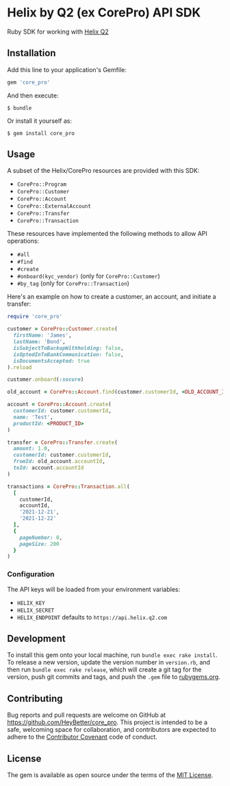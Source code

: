 # Helix by Q2 (ex CorePro) API SDK

Ruby SDK for working with [Helix Q2](https://docs.helix.q2.com)

## Installation

Add this line to your application's Gemfile:

```ruby
gem 'core_pro'
```

And then execute:

    $ bundle

Or install it yourself as:

    $ gem install core_pro

## Usage

A subset of the Helix/CorePro resources are provided with this SDK:

 * `CorePro::Program`
 * `CorePro::Customer`
 * `CorePro::Account`
 * `CorePro::ExternalAccount`
 * `CorePro::Transfer`
 * `CorePro::Transaction`

These resources have implemented the following methods to allow API operations:
 * `#all`
 * `#find`
 * `#create`
 * `#onboard(kyc_vendor)` (only for `CorePro::Customer`)
 * `#by_tag` (only for `CorePro::Transaction`)

Here's an example on how to create a customer, an account,
and initiate a transfer:
```ruby
require 'core_pro'

customer = CorePro::Customer.create(
  firstName: 'James',
  lastName: 'Bond',
  isSubjectToBackupWithholding: false,
  isOptedInToBankCommunication: false,
  isDocumentsAccepted: true
).reload

customer.onboard(:socure)

old_account = CorePro::Account.find(customer.customerId, <OLD_ACCOUNT_ID>)

account = CorePro::Account.create(
  customerId: customer.customerId,
  name: 'Test',
  productId: <PRODUCT_ID>
)

transfer = CorePro::Transfer.create(
  amount: 1.0,
  customerId: customer.customerId,
  fromId: old_account.accountId,
  toId: account.accountId
)

transactions = CorePro::Transaction.all(
  [
    customerId,
    accountId,
    '2021-12-21',
    '2021-12-22'
  ],
  {
    pageNumber: 0,
    pageSize: 200
  }
)
```

### Configuration

The API keys will be loaded from your environment variables:

 * `HELIX_KEY`
 * `HELIX_SECRET`
 * `HELIX_ENDPOINT` defaults to `https://api.helix.q2.com`

## Development

To install this gem onto your local machine, run `bundle exec rake install`. To
release a new version, update the version number in `version.rb`, and then run
`bundle exec rake release`, which will create a git tag for the version, push
git commits and tags, and push the `.gem` file to
[rubygems.org](https://rubygems.org).

## Contributing

Bug reports and pull requests are welcome on GitHub at
https://github.com/HeyBetter/core_pro. This project is intended to be a safe,
welcoming space for collaboration, and contributors are expected to adhere to
the [Contributor Covenant](http://contributor-covenant.org) code of conduct.

## License

The gem is available as open source under the terms of the [MIT
License](https://opensource.org/licenses/MIT).
